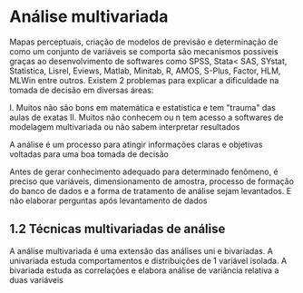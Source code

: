 # Análise multivariada
Mapas perceptuais, criação de modelos de previsão e determinação de como um conjunto de variáveis se comporta são mecanismos possiveis graças ao desenvolvimento de softwares como SPSS, Stata< SAS, SYstat, Statistica, Lisrel, Eviews, Matlab, Minitab, R, AMOS, S-Plus, Factor, HLM, MLWin entre outros. Existem 2 problemas para explicar a dificuldade na tomada de decisão em diversas áreas:

I. Muitos não são bons em matemática e estatistica e tem "trauma" das aulas de exatas
II. Muitos não conhecem ou n tem acesso a softwares de modelagem multivariada ou não sabem interpretar resultados

A análise é um processo para atingir informações claras e objetivas voltadas para uma boa tomada de decisão

Antes de gerar conhecimento adequado para determinado fenômeno, é preciso que variáveis, dimensionamento de amostra, processo de formação do banco de dados e a forma de tratamento de análise sejam levantados. E não elaborar perguntas após levantamento de dados

## 1.2 Técnicas multivariadas de análise
A análise multivariada é uma extensão das análises uni e bivariadas. A univariada estuda comportamentos e distribuições de 1 variável isolada. A bivariada estuda as correlações e elabora análise de variância relativa a duas variáveis